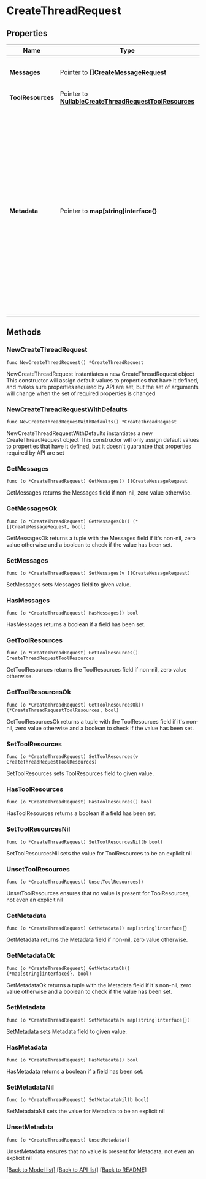# CreateThreadRequest

## Properties

Name | Type | Description | Notes
------------ | ------------- | ------------- | -------------
**Messages** | Pointer to [**[]CreateMessageRequest**](CreateMessageRequest.md) | A list of [messages](/docs/api-reference/messages) to start the thread with. | [optional] 
**ToolResources** | Pointer to [**NullableCreateThreadRequestToolResources**](CreateThreadRequestToolResources.md) |  | [optional] 
**Metadata** | Pointer to **map[string]interface{}** | Set of 16 key-value pairs that can be attached to an object. This can be useful for storing additional information about the object in a structured format. Keys can be a maximum of 64 characters long and values can be a maxium of 512 characters long.  | [optional] 

## Methods

### NewCreateThreadRequest

`func NewCreateThreadRequest() *CreateThreadRequest`

NewCreateThreadRequest instantiates a new CreateThreadRequest object
This constructor will assign default values to properties that have it defined,
and makes sure properties required by API are set, but the set of arguments
will change when the set of required properties is changed

### NewCreateThreadRequestWithDefaults

`func NewCreateThreadRequestWithDefaults() *CreateThreadRequest`

NewCreateThreadRequestWithDefaults instantiates a new CreateThreadRequest object
This constructor will only assign default values to properties that have it defined,
but it doesn't guarantee that properties required by API are set

### GetMessages

`func (o *CreateThreadRequest) GetMessages() []CreateMessageRequest`

GetMessages returns the Messages field if non-nil, zero value otherwise.

### GetMessagesOk

`func (o *CreateThreadRequest) GetMessagesOk() (*[]CreateMessageRequest, bool)`

GetMessagesOk returns a tuple with the Messages field if it's non-nil, zero value otherwise
and a boolean to check if the value has been set.

### SetMessages

`func (o *CreateThreadRequest) SetMessages(v []CreateMessageRequest)`

SetMessages sets Messages field to given value.

### HasMessages

`func (o *CreateThreadRequest) HasMessages() bool`

HasMessages returns a boolean if a field has been set.

### GetToolResources

`func (o *CreateThreadRequest) GetToolResources() CreateThreadRequestToolResources`

GetToolResources returns the ToolResources field if non-nil, zero value otherwise.

### GetToolResourcesOk

`func (o *CreateThreadRequest) GetToolResourcesOk() (*CreateThreadRequestToolResources, bool)`

GetToolResourcesOk returns a tuple with the ToolResources field if it's non-nil, zero value otherwise
and a boolean to check if the value has been set.

### SetToolResources

`func (o *CreateThreadRequest) SetToolResources(v CreateThreadRequestToolResources)`

SetToolResources sets ToolResources field to given value.

### HasToolResources

`func (o *CreateThreadRequest) HasToolResources() bool`

HasToolResources returns a boolean if a field has been set.

### SetToolResourcesNil

`func (o *CreateThreadRequest) SetToolResourcesNil(b bool)`

 SetToolResourcesNil sets the value for ToolResources to be an explicit nil

### UnsetToolResources
`func (o *CreateThreadRequest) UnsetToolResources()`

UnsetToolResources ensures that no value is present for ToolResources, not even an explicit nil
### GetMetadata

`func (o *CreateThreadRequest) GetMetadata() map[string]interface{}`

GetMetadata returns the Metadata field if non-nil, zero value otherwise.

### GetMetadataOk

`func (o *CreateThreadRequest) GetMetadataOk() (*map[string]interface{}, bool)`

GetMetadataOk returns a tuple with the Metadata field if it's non-nil, zero value otherwise
and a boolean to check if the value has been set.

### SetMetadata

`func (o *CreateThreadRequest) SetMetadata(v map[string]interface{})`

SetMetadata sets Metadata field to given value.

### HasMetadata

`func (o *CreateThreadRequest) HasMetadata() bool`

HasMetadata returns a boolean if a field has been set.

### SetMetadataNil

`func (o *CreateThreadRequest) SetMetadataNil(b bool)`

 SetMetadataNil sets the value for Metadata to be an explicit nil

### UnsetMetadata
`func (o *CreateThreadRequest) UnsetMetadata()`

UnsetMetadata ensures that no value is present for Metadata, not even an explicit nil

[[Back to Model list]](../README.md#documentation-for-models) [[Back to API list]](../README.md#documentation-for-api-endpoints) [[Back to README]](../README.md)


